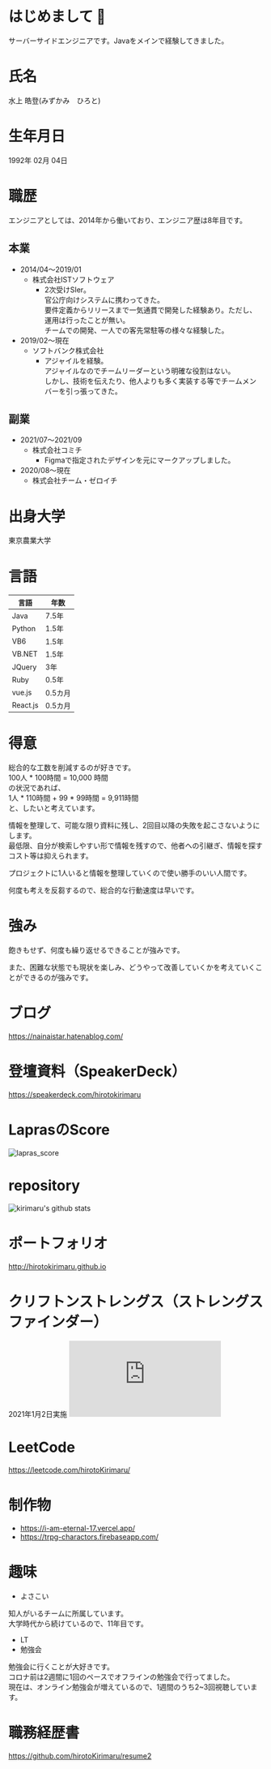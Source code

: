 # はじめまして 👋
サーバーサイドエンジニアです。Javaをメインで経験してきました。  
  
  
# 氏名
水上 皓登(みずかみ　ひろと)

# 生年月日
1992年 02月 04日

# 職歴

エンジニアとしては、2014年から働いており、エンジニア歴は8年目です。

## 本業
- 2014/04～2019/01
    - 株式会社ISTソフトウェア
        - 2次受けSIer。  
        官公庁向けシステムに携わってきた。  
        要件定義からリリースまで一気通貫で開発した経験あり。ただし、運用は行ったことが無い。  
        チームでの開発、一人での客先常駐等の様々な経験した。
- 2019/02～現在
    - ソフトバンク株式会社
        - アジャイルを経験。  
        アジャイルなのでチームリーダーという明確な役割はない。  
        しかし、技術を伝えたり、他人よりも多く実装する等でチームメンバーを引っ張ってきた。  
        
## 副業 
- 2021/07～2021/09
  - 株式会社コミチ
    - Figmaで指定されたデザインを元にマークアップしました。
- 2020/08～現在
  - 株式会社チーム・ゼロイチ

<!--
-->

# 出身大学
東京農業大学

# 言語
|言語|年数|
|---|---|
|Java|7.5年|
|Python|1.5年|
|VB6|1.5年|
|VB.NET|1.5年|
|JQuery|3年|
|Ruby|0.5年|
|vue.js|0.5カ月|
|React.js|0.5カ月|  

# 得意
総合的な工数を削減するのが好きです。  
100人 * 100時間 = 10,000 時間  
の状況であれば、  
1人 * 110時間 + 99 * 99時間 = 9,911時間  
と、したいと考えています。
  
情報を整理して、可能な限り資料に残し、2回目以降の失敗を起こさないようにします。  
最低限、自分が検索しやすい形で情報を残すので、他者への引継ぎ、情報を探すコスト等は抑えられます。
  
プロジェクトに1人いると情報を整理していくので使い勝手のいい人間です。
  
何度も考えを反芻するので、総合的な行動速度は早いです。  

# 強み
飽きもせず、何度も繰り返せるできることが強みです。
  
また、困難な状態でも現状を楽しみ、どうやって改善していくかを考えていくことができるのが強みです。

# ブログ
https://nainaistar.hatenablog.com/

# 登壇資料（SpeakerDeck）
https://speakerdeck.com/hirotokirimaru
  
# LaprasのScore
![lapras_score](https://media.lapras.com/media/public_setting/JFCUKEW/34e18db66bd7483e912ce9b552fd05f8.png)

# repository
![kirimaru's github stats](https://github-readme-stats.vercel.app/api?username=hirotoKirimaru&show_icons=true)

# ポートフォリオ
http://hirotokirimaru.github.io

# クリフトンストレングス（ストレングスファインダー）
2021年1月2日実施
![クリフトンストレングス](https://github.com/hirotoKirimaru/hirotoKirimaru/blob/master/cliftonstrengths_20200102.pdf)

# LeetCode
https://leetcode.com/hirotoKirimaru/

# 制作物

- https://i-am-eternal-17.vercel.app/
- https://trpg-charactors.firebaseapp.com/ 

# 趣味
- よさこい

知人がいるチームに所属しています。  
大学時代から続けているので、11年目です。

- LT
- 勉強会
  
勉強会に行くことが大好きです。  
コロナ前は2週間に1回のペースでオフラインの勉強会で行ってました。  
現在は、オンライン勉強会が増えているので、1週間のうち2~3回視聴しています。

<!--
# 履歴書

https://github.com/hirotoKirimaru/resume
-->

# 職務経歴書

https://github.com/hirotoKirimaru/resume2

<!--

# 不得意
とっさの判断は早くはありません。  
障害対応には時間がかかってしまいます。  
テストで90点取れるタイプですが、速度を求められるクイズ形式は基本的に勝てません。

**hirotoKirimaru/hirotoKirimaru** is a ✨ _special_ ✨ repository because its `README.md` (this file) appears on your GitHub profile.

Here are some ideas to get you started:

- 🔭 I’m currently working on ...
- 🌱 I’m currently learning ...
- 👯 I’m looking to collaborate on ...
- 🤔 I’m looking for help with ...
- 💬 Ask me about ...
- 📫 How to reach me: ...
- 😄 Pronouns: ...
- ⚡ Fun fact: ...
-->
